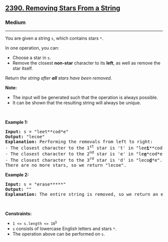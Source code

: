 <h2><a href="https://leetcode.com/problems/removing-stars-from-a-string/">2390. Removing Stars From a String</a></h2><h3>Medium</h3><hr><div style="user-select: auto;"><p style="user-select: auto;">You are given a string <code style="user-select: auto;">s</code>, which contains stars <code style="user-select: auto;">*</code>.</p>

<p style="user-select: auto;">In one operation, you can:</p>

<ul style="user-select: auto;">
	<li style="user-select: auto;">Choose a star in <code style="user-select: auto;">s</code>.</li>
	<li style="user-select: auto;">Remove the closest <strong style="user-select: auto;">non-star</strong> character to its <strong style="user-select: auto;">left</strong>, as well as remove the star itself.</li>
</ul>

<p style="user-select: auto;">Return <em style="user-select: auto;">the string after <strong style="user-select: auto;">all</strong> stars have been removed</em>.</p>

<p style="user-select: auto;"><strong style="user-select: auto;">Note:</strong></p>

<ul style="user-select: auto;">
	<li style="user-select: auto;">The input will be generated such that the operation is always possible.</li>
	<li style="user-select: auto;">It can be shown that the resulting string will always be unique.</li>
</ul>

<p style="user-select: auto;">&nbsp;</p>
<p style="user-select: auto;"><strong style="user-select: auto;">Example 1:</strong></p>

<pre style="user-select: auto;"><strong style="user-select: auto;">Input:</strong> s = "leet**cod*e"
<strong style="user-select: auto;">Output:</strong> "lecoe"
<strong style="user-select: auto;">Explanation:</strong> Performing the removals from left to right:
- The closest character to the 1<sup style="user-select: auto;">st</sup> star is 't' in "lee<strong style="user-select: auto;"><u style="user-select: auto;">t</u></strong>**cod*e". s becomes "lee*cod*e".
- The closest character to the 2<sup style="user-select: auto;">nd</sup> star is 'e' in "le<strong style="user-select: auto;"><u style="user-select: auto;">e</u></strong>*cod*e". s becomes "lecod*e".
- The closest character to the 3<sup style="user-select: auto;">rd</sup> star is 'd' in "leco<strong style="user-select: auto;"><u style="user-select: auto;">d</u></strong>*e". s becomes "lecoe".
There are no more stars, so we return "lecoe".</pre>

<p style="user-select: auto;"><strong style="user-select: auto;">Example 2:</strong></p>

<pre style="user-select: auto;"><strong style="user-select: auto;">Input:</strong> s = "erase*****"
<strong style="user-select: auto;">Output:</strong> ""
<strong style="user-select: auto;">Explanation:</strong> The entire string is removed, so we return an empty string.
</pre>

<p style="user-select: auto;">&nbsp;</p>
<p style="user-select: auto;"><strong style="user-select: auto;">Constraints:</strong></p>

<ul style="user-select: auto;">
	<li style="user-select: auto;"><code style="user-select: auto;">1 &lt;= s.length &lt;= 10<sup style="user-select: auto;">5</sup></code></li>
	<li style="user-select: auto;"><code style="user-select: auto;">s</code> consists of lowercase English letters and stars <code style="user-select: auto;">*</code>.</li>
	<li style="user-select: auto;">The operation above can be performed on <code style="user-select: auto;">s</code>.</li>
</ul>
</div>